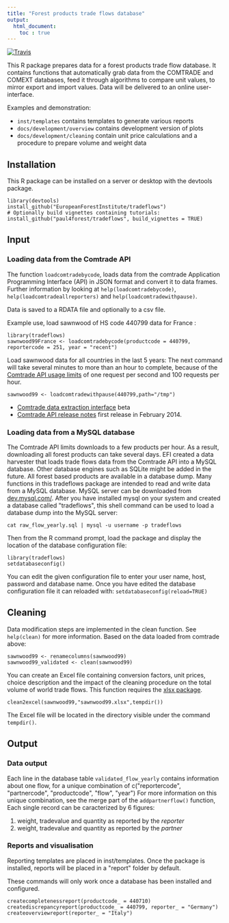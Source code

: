 ```yaml
---
title: "Forest products trade flows database"
output:
  html_document:
    toc : true
---
```


[![Travis](https://api.travis-ci.org/paul4forest/tradeflows.svg?branch=master)](https://travis-ci.org/paul4forest/tradeflows)

This R package prepares data for a forest products trade flow database.
It contains functions that automatically grab data from the 
COMTRADE and COMEXT databases, feed it through algorithms to compare 
unit values, to mirror export and import values.
Data will be delivered to an online user-interface.

Examples and demonstration:

* `inst/templates` contains templates to generate various reports
* `docs/development/overview` contains development version of plots
* `docs/development/cleaning` contain unit price calculations 
  and a procedure to prepare volume and weight data

## Installation
This R package can be installed on a server or
desktop with the devtools package.
```
library(devtools)
install_github("EuropeanForestInstitute/tradeflows")
# Optionally build vignettes containing tutorials:
install_github("paul4forest/tradeflows", build_vignettes = TRUE)
```

## Input

### Loading data from the Comtrade API
The function `loadcomtradebycode`, 
loads data from the comtrade Application Programming Interface (API)
in JSON format and convert it to data frames.
Further information by looking at `help(loadcomtradebycode)`,
`help(loadcomtradeallreporters)` and `help(loadcomtradewithpause)`.

Data is saved to a RDATA file and optionally to a csv file.

Example use, load sawnwood of HS code 440799 data for France :
```
library(tradeflows)
sawnwood99France <- loadcomtradebycode(productcode = 440799, reportercode = 251, year = "recent")
```

Load sawnwood data for all countries in the last 5 years:
The next command will take several minutes to more than an hour 
to complete, because of the [Comtrade API usage limits](http://comtrade.un.org/data/doc/api/) of one request per second and 100 requests per hour.
```
sawnwood99 <- loadcomtradewithpause(440799,path="/tmp")
```

* [Comtrade data extraction interface](http://comtrade.un.org/data/) beta
* [Comtrade API release notes](http://comtrade.un.org/data/doc/releasenotes/)
 first release in February 2014. 


### Loading data from a MySQL database
The Comtrade API limits downloads to a few products per hour. 
As a result, downloading all forest products can take several days.
EFI created a data harvester that loads trade flows 
data from the Comtrade API into a MySQL database. 
Other database engines such as SQLite might be added in the future.
All forest based products are available in a database dump.
Many functions in this tradeflows package are intended 
to read and write data from a MySQL database. 
MySQL server can be downloaded from [dev.mysql.com/](http://dev.mysql.com/downloads/).
After you have installed mysql on your system and created a database called "tradeflows", this shell command can be used to load a database dump into the MySQL server:
```
cat raw_flow_yearly.sql | mysql -u username -p tradeflows
```
Then from the R command prompt, load the package and 
display the location of the database configuration file:
```
library(tradeflows)
setdatabaseconfig()
```
You can edit the given configuration file 
to enter your user name, host, password and database name.
Once you have edited the database configuration file
it can reloaded with: `setdatabaseconfig(reload=TRUE)` 


## Cleaning 
Data modification steps are implemented in the clean function.
See `help(clean)` for more information.
Based on the data loaded from comtrade above:
```
sawnwood99 <- renamecolumns(sawnwood99)
sawnwood99_validated <- clean(sawnwood99)
```

You can create an Excel file containing 
conversion factors, unit prices,
choice description and the impact of the cleaning procedure 
on the total volume of world trade flows.
This function requires the [xlsx package](https://cran.r-project.org/web/packages/xlsx/index.html).
```
clean2excel(sawnwood99,"sawnwood99.xlsx",tempdir())
```
The Excel file will be located in the directory visible under
the command `tempdir()`.

## Output
### Data output
Each line in the database table `validated_flow_yearly` 
contains information about one flow,
for a unique combination of 
c("reportercode", "partnercode", "productcode", "flow", "year")
For more information on this unique combination,
see the merge part of the `addpartnerflow()` function, 
Each single record can be caracterized by 6 figures:

1. weight, tradevalue and quantity as reported by the _reporter_ 
2. weight, tradevalue and quantity as reported by the _partner_ 

### Reports and visualisation
Reporting templates are placed in inst/templates.
Once the package is installed, reports will be placed in a 
"report" folder by default.

These commands will only work once a database has been installed 
and configured.
```
createcompletenessreport(productcode_ = 440710)
creatediscrepancyreport(productcode_ = 440799, reporter_ = "Germany")
createoverviewreport(reporter_ = "Italy")
```
